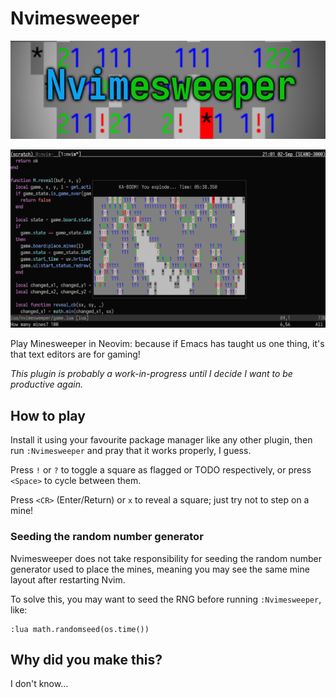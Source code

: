 # Nvimesweeper

![Banner Image](./media/nvimesweeper.png)

![Screenshot](./media/screenshot.png)

Play Minesweeper in Neovim: because if Emacs has taught us one thing, it's that
text editors are for gaming!

_This plugin is probably a work-in-progress until I decide I want to be
productive again._

## How to play

Install it using your favourite package manager like any other plugin, then run
`:Nvimesweeper` and pray that it works properly, I guess.

Press `!` or `?` to toggle a square as flagged or TODO respectively, or press
`<Space>` to cycle between them.

Press `<CR>` (Enter/Return) or `x` to reveal a square; just try not to step on a
mine!

### Seeding the random number generator

Nvimesweeper does not take responsibility for seeding the random number
generator used to place the mines, meaning you may see the same mine layout
after restarting Nvim.

To solve this, you may want to seed the RNG before running `:Nvimesweeper`,
like:

```vim
:lua math.randomseed(os.time())
```

## Why did you make this?

I don't know...

